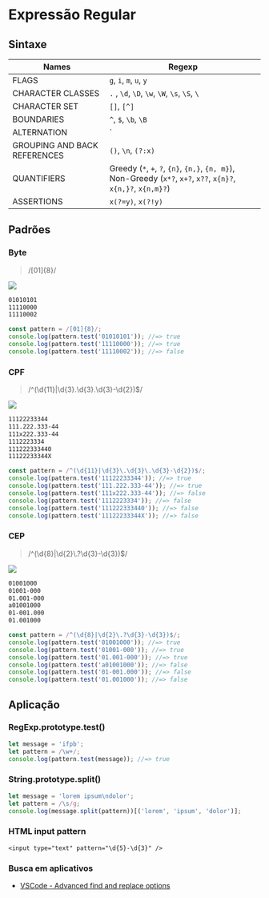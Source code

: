 # Expressão Regular

## Sintaxe

| Names                        | Regexp                                                                                                          |
| ---------------------------- | --------------------------------------------------------------------------------------------------------------- |
| FLAGS                        | `g`, `i`, `m`, `u`, `y`                                                                                         |
| CHARACTER CLASSES            | `.` , `\d`, `\D`, `\w`, `\W`, `\s`, `\S`, `\`                                                                   |
| CHARACTER SET                | `[]`, `[^]`                                                                                                     |
| BOUNDARIES                   | `^`, `$`, `\b`, `\B`                                                                                            |
| ALTERNATION                  | `|`                                                                                                             |
| GROUPING AND BACK REFERENCES | `()`, `\n`, `(?:x)`                                                                                             |
| QUANTIFIERS                  | Greedy (`*`, `+`, `?`, `{n}`, `{n,}`, `{n, m}`), Non-Greedy (`x*?`, `x+?`, `x??`, `x{n}?`, `x{n,}?`, `x{n,m}?`) |
| ASSERTIONS                   | `x(?=y)`, `x(?!y)`                                                                                              |

## Padrões

### Byte

> /[01]{8}/

![](/imgs/classnotes/13/byte.png)

```txt
01010101
11110000
11110002
```

```js
const pattern = /[01]{8}/;
console.log(pattern.test('01010101')); //=> true
console.log(pattern.test('11110000')); //=> true
console.log(pattern.test('11110002')); //=> false
```

### CPF

> /^(\d{11}\|\d{3}\.\d{3}\.\d{3}-\d{2})$/

![](/imgs/classnotes/13/cpf.png)

```txt
11122233344
111.222.333-44
111x222.333-44
1112223334
111222333440
11122233344X
```

```js
const pattern = /^(\d{11}|\d{3}\.\d{3}\.\d{3}-\d{2})$/;
console.log(pattern.test('11122233344')); //=> true
console.log(pattern.test('111.222.333-44')); //=> true
console.log(pattern.test('111x222.333-44')); //=> false
console.log(pattern.test('1112223334')); //=> false
console.log(pattern.test('111222333440')); //=> false
console.log(pattern.test('11122233344X')); //=> false
```

### CEP

> /^(\d{8}\|\d{2}\\.?\d{3}-\d{3})\$/

![](/imgs/classnotes/13/cep.png)

```txt
01001000
01001-000
01.001-000
a01001000
01-001.000
01.001000
```

```js
const pattern = /^(\d{8}|\d{2}\.?\d{3}-\d{3})$/;
console.log(pattern.test('01001000')); //=> true
console.log(pattern.test('01001-000')); //=> true
console.log(pattern.test('01.001-000')); //=> true
console.log(pattern.test('a01001000')); //=> false
console.log(pattern.test('01-001.000')); //=> false
console.log(pattern.test('01.001000')); //=> false
```

## Aplicação

### RegExp.prototype.test()

```js
let message = 'ifpb';
let pattern = /\w+/;
console.log(pattern.test(message)); //=> true
```

### String.prototype.split()

```js
let message = 'lorem ipsum\ndolor';
let pattern = /\s/g;
console.log(message.split(pattern))[('lorem', 'ipsum', 'dolor')];
```

### HTML input pattern

```markup
<input type="text" pattern="\d{5}-\d{3}" />
```

### Busca em aplicativos

- [VSCode - Advanced find and replace options](https://code.visualstudio.com/docs/editor/codebasics#_advanced-find-and-replace-options)
